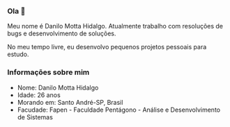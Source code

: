 ### Ola 👋

Meu nome é Danilo Motta Hidalgo. Atualmente trabalho com resoluções de bugs e desenvolvimento de soluções.

No meu tempo livre, eu desenvolvo pequenos projetos pessoais para estudo.

### Informações sobre mim

- Nome: Danilo Motta Hidalgo
- Idade: 26 anos
- Morando em: Santo André-SP, Brasil
- Facudade: Fapen - Faculdade Pentágono - Análise e Desenvolvimento de Sistemas


<!--
**niloultimate/niloultimate** is a ✨ _special_ ✨ repository because its `README.md` (this file) appears on your GitHub profile.

Here are some ideas to get you started:

- 🔭 I’m currently working on ...
- 🌱 I’m currently learning ...
- 👯 I’m looking to collaborate on ...
- 🤔 I’m looking for help with ...
- 💬 Ask me about ...
- 📫 How to reach me: ...
- 😄 Pronouns: ...
- ⚡ Fun fact: ...
-->
